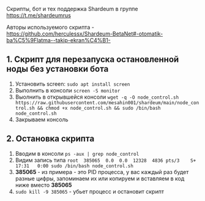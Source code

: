
Скрипты, бот и тех поддержка Shardeum в группе https://t.me/shardeumrus 

Авторы используемого скрипта - https://github.com/herculessx/Shardeum-BetaNet#-otomatik-ba%C5%9Flatma--takip-ekran%C4%B1-

## 1. Скрипт для перезапуска остановленной ноды без установки бота 

1. Установить screen: `sudo apt install screen`
2. Выполнить в консоли `screen -S monitor`
3. Выолнить в открывшейся консоли `wget -q -O node_control.sh https://raw.githubusercontent.com/mesahin001/shardeum/main/node_control.sh && chmod +x node_control.sh && sudo /bin/bash node_control.sh`
4. Закрываем консоль

## 2. Остановка скрипта
1. Вводим в консоли `ps -aux | grep node_control`
2. Видим запись типа `root  385065  0.0  0.0  12328  4836 pts/3    S+   17:31   0:00 sudo /bin/bash node_control.sh`
3. **385065** - из примера - это PID процесса, у вас каждый раз будет разные цифры, запоминаем их или копируем и вставляем в код ниже вместо **385065**
4. `sudo kill -9 385065` - убьет процесс и остановит скрипт
